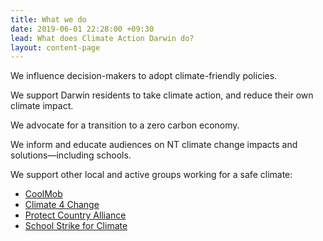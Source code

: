 ```yaml
---
title: What we do
date: 2019-06-01 22:28:00 +09:30
lead: What does Climate Action Darwin do?
layout: content-page
---
```



We influence decision-makers to adopt climate-friendly policies.

We support Darwin residents to take climate action, and reduce their own climate impact.

We advocate for a transition to a zero carbon economy.

We inform and educate audiences on NT climate change impacts and solutions—including schools.

We support other local and active groups working for a safe climate:

* [CoolMob](http://coolmob.org/)
* [Climate 4 Change](https://www.climateforchange.org.au/about)
* [Protect Country Alliance](https://www.protectcountrynt.org.au/)
* [School Strike for Climate](https://www.facebook.com/StrikeClimate/)

